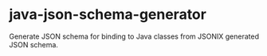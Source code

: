 # java-json-schema-generator
Generate JSON schema for binding to Java classes from JSONIX generated JSON schema.
